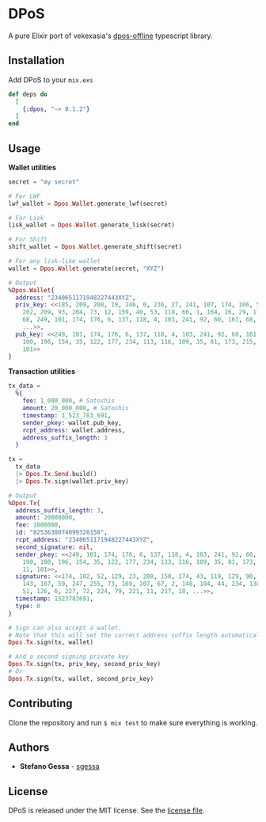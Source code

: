 # DPoS

A pure Elixir port of vekexasia's [dpos-offline](https://www.npmjs.com/package/dpos-offline) typescript library.

## Installation

Add DPoS to your `mix.exs`

```elixir
def deps do
  [
    {:dpos, "~> 0.1.2"}
  ]
end
```

## Usage

**Wallet utilities**

```elixir
secret = "my secret"

# For LWF
lwf_wallet = Dpos.Wallet.generate_lwf(secret)

# For Lisk
lisk_wallet = Dpos.Wallet.generate_lisk(secret)

# For Shift
shift_wallet = Dpos.Wallet.generate_shift(secret)

# For any lisk-like wallet
wallet = Dpos.Wallet.generate(secret, "XYZ")

# Output
%Dpos.Wallet{
  address: "2340651171948227443XYZ",
  priv_key: <<185, 209, 208, 19, 246, 0, 236, 27, 241, 107, 174, 106, 54, 52,
    202, 209, 93, 204, 73, 12, 159, 40, 53, 118, 66, 1, 164, 26, 29, 112, 222,
    68, 249, 101, 174, 176, 6, 137, 118, 4, 103, 241, 92, 60, 161, 68, 190, 100,
    ...>>,
  pub_key: <<249, 101, 174, 176, 6, 137, 118, 4, 103, 241, 92, 60, 161, 68, 190,
    100, 196, 154, 35, 122, 177, 234, 113, 116, 109, 35, 81, 173, 215, 138, 11,
    101>>
}
```

**Transaction utilities**

```elixir
tx_data =
  %{
    fee: 1_000_000, # Satoshis
    amount: 20_000_000, # Satoshis
    timestamp: 1_523_783_691,
    sender_pkey: wallet.pub_key,
    rcpt_address: wallet.address,
    address_suffix_length: 3
  }

tx =
  tx_data
  |> Dpos.Tx.Send.build()
  |> Dpos.Tx.sign(wallet.priv_key)

# Output
%Dpos.Tx{
  address_suffix_length: 3,
  amount: 20000000,
  fee: 1000000,
  id: "8253638074099328158",
  rcpt_address: "2340651171948227443XYZ",
  second_signature: nil,
  sender_pkey: <<249, 101, 174, 176, 6, 137, 118, 4, 103, 241, 92, 60, 161, 68,
    190, 100, 196, 154, 35, 122, 177, 234, 113, 116, 109, 35, 81, 173, 215, 138,
    11, 101>>,
  signature: <<174, 102, 52, 129, 23, 208, 150, 174, 43, 119, 129, 90, 34, 224,
    143, 107, 59, 247, 255, 73, 169, 207, 67, 2, 148, 104, 44, 234, 138, 9, 138,
    51, 126, 6, 227, 72, 224, 79, 221, 11, 217, 18, ...>>,
  timestamp: 1523783691,
  type: 0
}

# Sign can also accept a wallet.
# Note that this will set the correct address suffix length automatically on the transaction.
Dpos.Tx.sign(tx, wallet)

# And a second signing private key
Dpos.Tx.sign(tx, priv_key, second_priv_key)
# Or
Dpos.Tx.sign(tx, wallet, second_priv_key)
```

## Contributing

Clone the repository and run `$ mix test` to make sure everything is working.

## Authors

* **Stefano Gessa** - [sgessa](https://github.com/sgessa)

## License

DPoS is released under the MIT license. See the [license file](LICENSE.txt).
